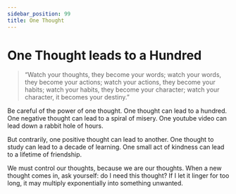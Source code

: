 ```yaml
---
sidebar_position: 99
title: One Thought
---
```


# One Thought leads to a Hundred

> “Watch your thoughts, they become your words; watch your words, they become your actions; watch your actions, they become your habits; watch your habits, they become your character; watch your character, it becomes your destiny.”

Be careful of the power of one thought. One thought can lead to a hundred.
One negative thought can lead to a spiral of misery. One youtube
video can lead down a rabbit hole of hours.

But contrarily, one positive thought can lead to another. One thought to study
can lead to a decade of learning. One small act of kindness can lead to a lifetime
of friendship.

We must control our thoughts, because we are our thoughts. When a new thought
comes in, ask yourself: do I need this thought? If I let it linger for too long,
it may multiply exponentially into something unwanted.